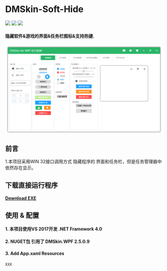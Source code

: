 # DMSkin-Soft-Hide

![](https://img.shields.io/badge/.NET-%3E%3D3.5-brightgreen.svg)
![](https://img.shields.io/badge/version-0.0.0.1-blue.svg)
![](https://img.shields.io/badge/license-MIT-green.svg)

#### 隐藏软件&amp;游戏的界面&amp;任务栏图标&amp;支持热键.

<img src="https://raw.githubusercontent.com/944095635/DMSkin-for-WPF/master/DMSkin.ScreenShot/demo.png" align="center">

## 前言 
1.本项目采用WIN 32接口调用方式 隐藏程序的 界面和任务栏，但是任务管理器中 依然存在显示。

## 下载直接运行程序
#### [Download EXE](https://github.com/944095635/DMSkin-for-WPF/releases/download/2.5.0.1/Release.zip)

## 使用 & 配置
#### 1. 本项目使用VS 2017开发 .NET Framework 4.0
#### 2. NUGET包 引用了 DMSkin.WPF 2.5.0.9
#### 3. Add App.xaml Resources
````xml
XXX
````
